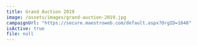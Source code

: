 ```yaml
---
title: Grand Auction 2019
image: /assets/images/grand-auction-2019.jpg
campaignUrl: "https://secure.maestroweb.com/default.aspx?OrgID=1648"
isActive: true
file: null
---
```

